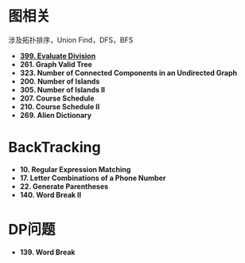 # 图相关

涉及拓扑排序，Union Find，DFS，BFS
 - **[399. Evaluate Division](http://baidu.com)**
 - **261. Graph Valid Tree**
 - **323. Number of Connected Components in an Undirected Graph**
 - **200. Number of Islands**
 - **305. Number of Islands II**
 - **207. Course Schedule**
 - **210. Course Schedule II**
 - **269. Alien Dictionary**
 
 # BackTracking
 - **10. Regular Expression Matching**
 - **17. Letter Combinations of a Phone Number**
 - **22. Generate Parentheses**
 - **140. Word Break II**
 
 
 
 # DP问题
 - **139. Word Break**


